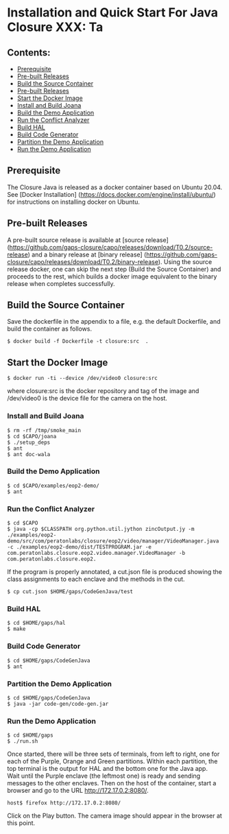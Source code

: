 # Installation and Quick Start For Java Closure **XXX: Ta**

## Contents:

* [Prerequisite](#prerequisite)
* [Pre-built Releases](#pre-built-releases)
* [Build the Source Container](#build-the-source-container)
* [Pre-built Releases](#pre-built-releases)
* [Start the Docker Image](#start-the-docker-image)
* [Install and Build Joana](#install-and-build-joana)
* [Build the Demo Application](#build-the-demo-application)
* [Run the Conflict Analyzer](#run-the-conflict-analyzer)
* [Build HAL](#build-hal)
* [Build Code Generator](#build-code-generator)
* [Partition the Demo Application](#partition-the-demo-application)
* [Run the Demo Application](#run-the-demo-application)

## Prerequisite
The Closure Java is released as a docker container based on Ubuntu 20.04. See [Docker Installation]
(https://docs.docker.com/engine/install/ubuntu/) for instructions on installing docker on Ubuntu.

## Pre-built Releases
A pre-built source release is available at [source release] (https://github.com/gaps-closure/capo/releases/download/T0.2/source-release) and a binary release at [binary release] (https://github.com/gaps-closure/capo/releases/download/T0.2/binary-release). Using the source release docker, one can skip the next step (Build the Source Container) and proceeds to the rest, which builds a docker image equivalent to the binary release when completes successfully.

## Build the Source Container
Save the dockerfile in the appendix to a file, e.g. the default Dockerfile, and build the container as follows.

    $ docker build -f Dockerfile -t closure:src  .

## Start the Docker Image
    $ docker run -ti --device /dev/video0 closure:src
            
where closure:src is the docker repository and tag of the image and /dev/video0 is the device file for the camera on the host.

### Install and Build Joana

    $ rm -rf /tmp/smoke_main
    $ cd $CAPO/joana
    $ ./setup_deps 
    $ ant
    $ ant doc-wala

### Build the Demo Application

    $ cd $CAPO/examples/eop2-demo/
    $ ant

### Run the Conflict Analyzer 

    $ cd $CAPO
    $ java -cp $CLASSPATH org.python.util.jython zincOutput.jy -m ./examples/eop2-demo/src/com/peratonlabs/closure/eop2/video/manager/VideoManager.java -c ./examples/eop2-demo/dist/TESTPROGRAM.jar -e com.peratonlabs.closure.eop2.video.manager.VideoManager -b  com.peratonlabs.closure.eop2.

  If the program is properly annotated, a cut.json file is produced showing the class assignments to each enclave and the methods in the cut.

    $ cp cut.json $HOME/gaps/CodeGenJava/test
  
### Build HAL
    $ cd $HOME/gaps/hal
    $ make   
      
### Build Code Generator
    $ cd $HOME/gaps/CodeGenJava
    $ ant

### Partition the Demo Application
    $ cd $HOME/gaps/CodeGenJava
    $ java -jar code-gen/code-gen.jar
  
### Run the Demo Application
    $ cd $HOME/gaps
    $ ./run.sh
    
Once started, there will be three sets of terminals, from left to right, one for each of the Purple, Orange and Green partitions. Within each partition, the top terminal is the output for HAL and the bottom one for the Java app.  
Wait until the Purple enclave (the leftmost one) is ready and sending messages to the other enclaves. Then on the host of the container, start a browser and go to the URL http://172.17.0.2:8080/.

    host$ firefox http://172.17.0.2:8080/

Click on the Play button. The camera image should appear in the browser at this point.

